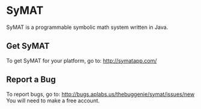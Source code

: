 SyMAT
=====

SyMAT is a programmable symbolic math system written in Java.

Get SyMAT
------

To get SyMAT for your platform, go to:
http://symatapp.com/

Report a Bug
------
To report bugs, go to: http://bugs.aplabs.us/thebuggenie/symat/issues/new
You will need to make a free account.
